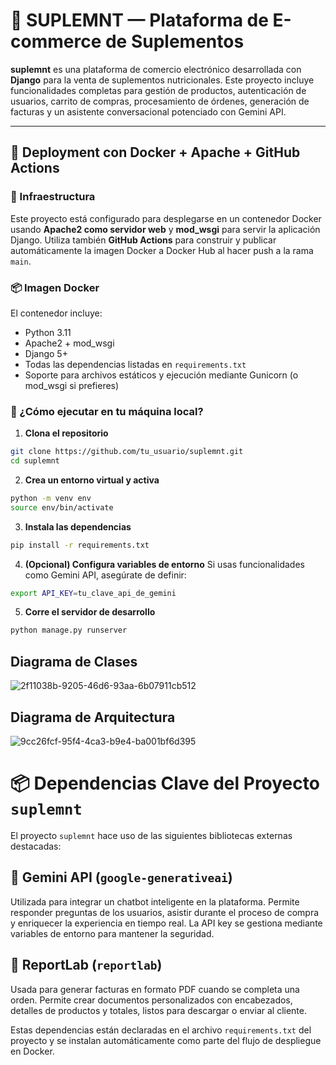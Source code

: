 # 🧪 SUPLEMNT — Plataforma de E-commerce de Suplementos

**suplemnt** es una plataforma de comercio electrónico desarrollada con **Django** para la venta de suplementos nutricionales. Este proyecto incluye funcionalidades completas para gestión de productos, autenticación de usuarios, carrito de compras, procesamiento de órdenes, generación de facturas y un asistente conversacional potenciado con Gemini API.

---

## 🚀 Deployment con Docker + Apache + GitHub Actions

### 🧱 Infraestructura

Este proyecto está configurado para desplegarse en un contenedor Docker usando **Apache2 como servidor web** y **mod_wsgi** para servir la aplicación Django. Utiliza también **GitHub Actions** para construir y publicar automáticamente la imagen Docker a Docker Hub al hacer push a la rama `main`.

### 📦 Imagen Docker

El contenedor incluye:
- Python 3.11
- Apache2 + mod_wsgi
- Django 5+
- Todas las dependencias listadas en `requirements.txt`
- Soporte para archivos estáticos y ejecución mediante Gunicorn (o mod_wsgi si prefieres)

### 🧪 ¿Cómo ejecutar en tu máquina local?

1. **Clona el repositorio**

```bash
git clone https://github.com/tu_usuario/suplemnt.git
cd suplemnt
```

2. **Crea un entorno virtual y activa**
```bash
python -m venv env
source env/bin/activate
```

3. **Instala las dependencias**
```bash
pip install -r requirements.txt
```

4. **(Opcional) Configura variables de entorno**
Si usas funcionalidades como Gemini API, asegúrate de definir:
```bash
export API_KEY=tu_clave_api_de_gemini
```

5. **Corre el servidor de desarrollo**
```bash
python manage.py runserver
```

## Diagrama de Clases

![2f11038b-9205-46d6-93aa-6b07911cb512](https://github.com/user-attachments/assets/c55dc1bb-38fe-48e9-bdd7-4ad860891233)


## Diagrama de Arquitectura

![9cc26fcf-95f4-4ca3-b9e4-ba001bf6d395](https://github.com/user-attachments/assets/56e5193a-e669-4629-b0c0-cfd4e2ddf823)

# 📦 Dependencias Clave del Proyecto `suplemnt`

El proyecto `suplemnt` hace uso de las siguientes bibliotecas externas destacadas:

## 🤖 Gemini API (`google-generativeai`)
Utilizada para integrar un chatbot inteligente en la plataforma. Permite responder preguntas de los usuarios, asistir durante el proceso de compra y enriquecer la experiencia en tiempo real. La API key se gestiona mediante variables de entorno para mantener la seguridad.

## 🧾 ReportLab (`reportlab`)
Usada para generar facturas en formato PDF cuando se completa una orden. Permite crear documentos personalizados con encabezados, detalles de productos y totales, listos para descargar o enviar al cliente.

Estas dependencias están declaradas en el archivo `requirements.txt` del proyecto y se instalan automáticamente como parte del flujo de despliegue en Docker.


